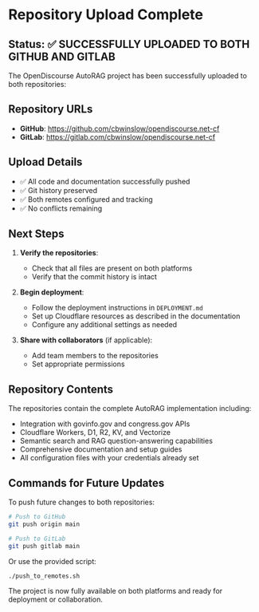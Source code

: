 # Repository Upload Complete

## Status: ✅ SUCCESSFULLY UPLOADED TO BOTH GITHUB AND GITLAB

The OpenDiscourse AutoRAG project has been successfully uploaded to both repositories:

## Repository URLs

- **GitHub**: https://github.com/cbwinslow/opendiscourse.net-cf
- **GitLab**: https://gitlab.com/cbwinslow/opendiscourse.net-cf

## Upload Details

- ✅ All code and documentation successfully pushed
- ✅ Git history preserved
- ✅ Both remotes configured and tracking
- ✅ No conflicts remaining

## Next Steps

1. **Verify the repositories**:
   - Check that all files are present on both platforms
   - Verify that the commit history is intact

2. **Begin deployment**:
   - Follow the deployment instructions in `DEPLOYMENT.md`
   - Set up Cloudflare resources as described in the documentation
   - Configure any additional settings as needed

3. **Share with collaborators** (if applicable):
   - Add team members to the repositories
   - Set appropriate permissions

## Repository Contents

The repositories contain the complete AutoRAG implementation including:

- Integration with govinfo.gov and congress.gov APIs
- Cloudflare Workers, D1, R2, KV, and Vectorize
- Semantic search and RAG question-answering capabilities
- Comprehensive documentation and setup guides
- All configuration files with your credentials already set

## Commands for Future Updates

To push future changes to both repositories:

```bash
# Push to GitHub
git push origin main

# Push to GitLab
git push gitlab main
```

Or use the provided script:

```bash
./push_to_remotes.sh
```

The project is now fully available on both platforms and ready for deployment or collaboration.

